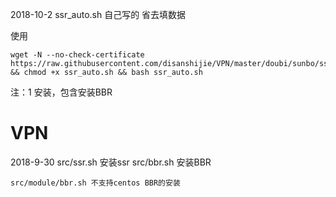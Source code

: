 ﻿
2018-10-2
ssr_auto.sh 自己写的 省去填数据

使用
```
wget -N --no-check-certificate https://raw.githubusercontent.com/disanshijie/VPN/master/doubi/sunbo/ssr_auto.sh && chmod +x ssr_auto.sh && bash ssr_auto.sh
```
注：1 安装，包含安装BBR

# VPN
2018-9-30
    src/ssr.sh 安装ssr
    src/bbr.sh 安装BBR
    
    src/module/bbr.sh 不支持centos BBR的安装
